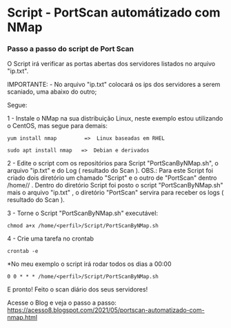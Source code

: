 # Script - PortScan automátizado com NMap

### Passo a passo do script de Port Scan ####


O Script irá verificar as portas abertas dos servidores listados no arquivo "ip.txt". 

IMPORTANTE: 
            - No arquivo "ip.txt" colocará os ips dos servidores a serem scaniado, uma abaixo do outro;  

Segue: 

1 - Instale o NMap na sua distribuição Linux, neste exemplo estou utilizando o CentOS, mas segue para demais:
    
    yum install nmap         =>  Linux baseadas em RHEL
    
    sudo apt install nmap   =>  Debian e derivados


2 - Edite o script com os repositórios para Script "PortScanByNMap.sh", o arquivo "ip.txt" e do Log ( resultado do Scan ). 
OBS.: Para este Script foi criado dois diretório um chamado "Script" e o outro de "PortScan" dentro /home/<perfil>/ . Dentro do diretório Script foi posto o script "PortScanByNMap.sh" mais o arquivo "ip.txt" , o diretório "PortScan" servira para receber os logs ( resultado do Scan ). 

3 - Torne o Script "PortScanByNMap.sh" executável:

    chmod a+x /home/<perfil>/Script/PortScanByNMap.sh

4 - Crie uma tarefa no crontab

    crontab -e
    
*No meu exemplo o script irá rodar todos os dias a 00:00  
    
    0 0 * * * /home/<perfil>/Script/PortScanByNMap.sh

E pronto! Feito o scan diário dos seus servidores!


Acesse o Blog e veja o passo a passo: 
https://acesso8.blogspot.com/2021/05/portscan-automatizado-com-nmap.html
